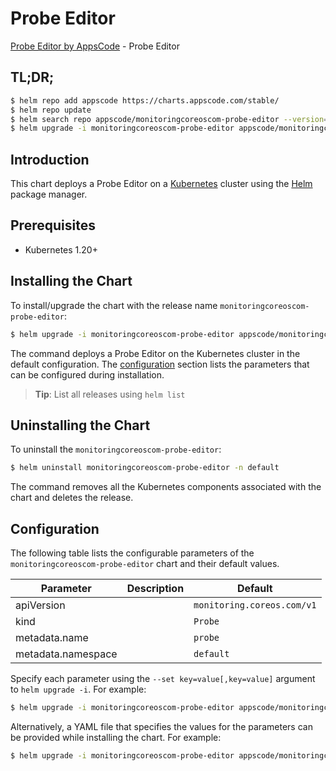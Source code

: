 # Probe Editor

[Probe Editor by AppsCode](https://appscode.com) - Probe Editor

## TL;DR;

```bash
$ helm repo add appscode https://charts.appscode.com/stable/
$ helm repo update
$ helm search repo appscode/monitoringcoreoscom-probe-editor --version=v0.20.0
$ helm upgrade -i monitoringcoreoscom-probe-editor appscode/monitoringcoreoscom-probe-editor -n default --create-namespace --version=v0.20.0
```

## Introduction

This chart deploys a Probe Editor on a [Kubernetes](http://kubernetes.io) cluster using the [Helm](https://helm.sh) package manager.

## Prerequisites

- Kubernetes 1.20+

## Installing the Chart

To install/upgrade the chart with the release name `monitoringcoreoscom-probe-editor`:

```bash
$ helm upgrade -i monitoringcoreoscom-probe-editor appscode/monitoringcoreoscom-probe-editor -n default --create-namespace --version=v0.20.0
```

The command deploys a Probe Editor on the Kubernetes cluster in the default configuration. The [configuration](#configuration) section lists the parameters that can be configured during installation.

> **Tip**: List all releases using `helm list`

## Uninstalling the Chart

To uninstall the `monitoringcoreoscom-probe-editor`:

```bash
$ helm uninstall monitoringcoreoscom-probe-editor -n default
```

The command removes all the Kubernetes components associated with the chart and deletes the release.

## Configuration

The following table lists the configurable parameters of the `monitoringcoreoscom-probe-editor` chart and their default values.

|     Parameter      | Description |                Default                |
|--------------------|-------------|---------------------------------------|
| apiVersion         |             | <code>monitoring.coreos.com/v1</code> |
| kind               |             | <code>Probe</code>                    |
| metadata.name      |             | <code>probe</code>                    |
| metadata.namespace |             | <code>default</code>                  |


Specify each parameter using the `--set key=value[,key=value]` argument to `helm upgrade -i`. For example:

```bash
$ helm upgrade -i monitoringcoreoscom-probe-editor appscode/monitoringcoreoscom-probe-editor -n default --create-namespace --version=v0.20.0 --set apiVersion=monitoring.coreos.com/v1
```

Alternatively, a YAML file that specifies the values for the parameters can be provided while
installing the chart. For example:

```bash
$ helm upgrade -i monitoringcoreoscom-probe-editor appscode/monitoringcoreoscom-probe-editor -n default --create-namespace --version=v0.20.0 --values values.yaml
```
